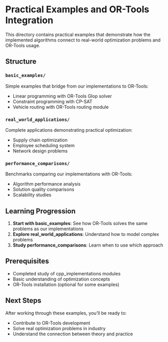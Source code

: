 # Practical Examples and OR-Tools Integration

This directory contains practical examples that demonstrate how the implemented algorithms connect to real-world optimization problems and OR-Tools usage.

## Structure

### `basic_examples/`
Simple examples that bridge from our implementations to OR-Tools:
- Linear programming with OR-Tools Glop solver
- Constraint programming with CP-SAT
- Vehicle routing with OR-Tools routing module

### `real_world_applications/`
Complete applications demonstrating practical optimization:
- Supply chain optimization
- Employee scheduling system
- Network design problems

### `performance_comparisons/`
Benchmarks comparing our implementations with OR-Tools:
- Algorithm performance analysis
- Solution quality comparisons
- Scalability studies

## Learning Progression

1. **Start with basic_examples**: See how OR-Tools solves the same problems as our implementations
2. **Explore real_world_applications**: Understand how to model complex problems
3. **Study performance_comparisons**: Learn when to use which approach

## Prerequisites

- Completed study of cpp_implementations modules
- Basic understanding of optimization concepts
- OR-Tools installation (optional for some examples)

## Next Steps

After working through these examples, you'll be ready to:
- Contribute to OR-Tools development
- Solve real optimization problems in industry
- Understand the connection between theory and practice
